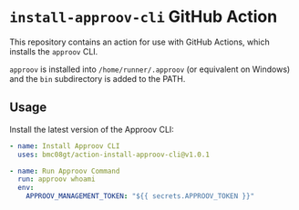 # `install-approov-cli` GitHub Action

This repository contains an action for use with GitHub Actions, which installs the `approov` CLI.

`approov` is installed into `/home/runner/.approov` (or equivalent on Windows) and the `bin` subdirectory is added to the PATH.

## Usage

Install the latest version of the Approov CLI:

```yaml
- name: Install Approov CLI
  uses: bmc08gt/action-install-approov-cli@v1.0.1

- name: Run Approov Command
  run: approov whoami
  env:
    APPROOV_MANAGEMENT_TOKEN: "${{ secrets.APPROOV_TOKEN }}"
```
